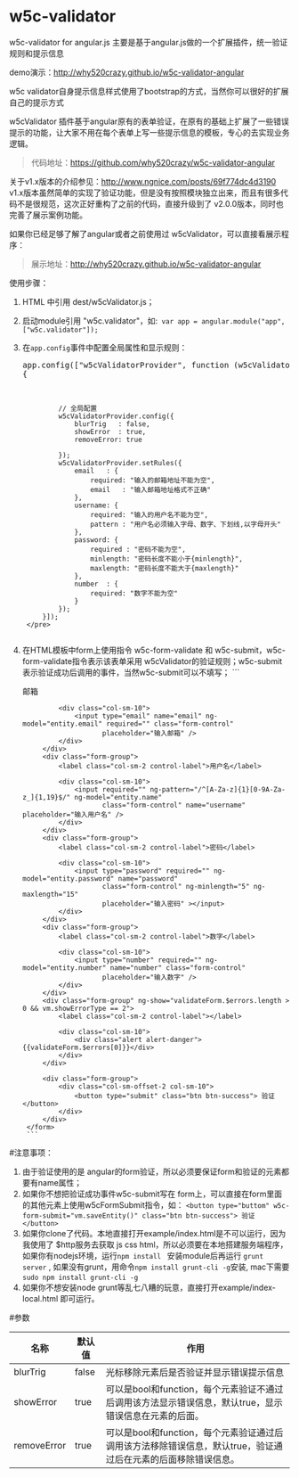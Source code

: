 w5c-validator
=====================

w5c-validator for angular.js
主要是基于angular.js做的一个扩展插件，统一验证规则和提示信息

demo演示：http://why520crazy.github.io/w5c-validator-angular

w5c validator自身提示信息样式使用了bootstrap的方式，当然你可以很好的扩展自己的提示方式

w5cValidator 插件基于angular原有的表单验证，在原有的基础上扩展了一些错误提示的功能，让大家不用在每个表单上写一些提示信息的模板，专心的去实现业务逻辑。

>代码地址：https://github.com/why520crazy/w5c-validator-angular

关于v1.x版本的介绍参见：http://www.ngnice.com/posts/69f774dc4d3190
v1.x版本虽然简单的实现了验证功能，但是没有按照模块独立出来，而且有很多代码不是很规范，这次正好重构了之前的代码，直接升级到了 v2.0.0版本，同时也完善了展示案例功能。

如果你已经足够了解了angular或者之前使用过 w5cValidator，可以直接看展示程序：
>展示地址：http://why520crazy.github.io/w5c-validator-angular

使用步骤：

1. HTML 中引用 dest/w5cValidator.js；

1. 启动module引用 "w5c.validator"，如:` var app = angular.module("app", ["w5c.validator"]);`

1. 在`app.config`事件中配置全局属性和显示规则：
        <pre>
        app.config(["w5cValidatorProvider", function (w5cValidatorProvider) {
        
                // 全局配置
                w5cValidatorProvider.config({
                    blurTrig   : false,
                    showError  : true,
                    removeError: true
        
                });
                w5cValidatorProvider.setRules({
                    email   : {
                        required: "输入的邮箱地址不能为空",
                        email   : "输入邮箱地址格式不正确"
                    },
                    username: {
                        required: "输入的用户名不能为空",
                        pattern : "用户名必须输入字母、数字、下划线,以字母开头"
                    },
                    password: {
                        required : "密码不能为空",
                        minlength: "密码长度不能小于{minlength}",
                        maxlength: "密码长度不能大于{maxlength}"
                    },
                    number  : {
                        required: "数字不能为空"
                    }
                });
            }]);
        </pre>

1. 在HTML模板中form上使用指令 w5c-form-validate 和 w5c-submit，w5c-form-validate指令表示该表单采用 w5cValidator的验证规则；w5c-submit 表示验证成功后调用的事件，当然w5c-submit可以不填写；
        ```
        <form class="form-horizontal w5c-form demo-form" role="form" w5c-submit="vm.saveEntity()"
              w5c-form-validate="vm.validateOptions" novalidate name="validateForm">
            <div class="form-group">
                <label class="col-sm-2 control-label">邮箱</label>
        
                <div class="col-sm-10">
                    <input type="email" name="email" ng-model="entity.email" required="" class="form-control"
                           placeholder="输入邮箱" />
                </div>
            </div>
            <div class="form-group">
                <label class="col-sm-2 control-label">用户名</label>
        
                <div class="col-sm-10">
                    <input required="" ng-pattern="/^[A-Za-z]{1}[0-9A-Za-z_]{1,19}$/" ng-model="entity.name"
                           class="form-control" name="username" placeholder="输入用户名" />
                </div>
            </div>
            <div class="form-group">
                <label class="col-sm-2 control-label">密码</label>
        
                <div class="col-sm-10">
                    <input type="password" required="" ng-model="entity.password" name="password"
                           class="form-control" ng-minlength="5" ng-maxlength="15"
                           placeholder="输入密码" ></input>
                </div>
            </div>
            <div class="form-group">
                <label class="col-sm-2 control-label">数字</label>
        
                <div class="col-sm-10">
                    <input type="number" required="" ng-model="entity.number" name="number" class="form-control"
                           placeholder="输入数字" />
                </div>
            </div>
            <div class="form-group" ng-show="validateForm.$errors.length > 0 && vm.showErrorType == 2">
                <label class="col-sm-2 control-label"></label>
        
                <div class="col-sm-10">
                    <div class="alert alert-danger">{{validateForm.$errors[0]}}</div>
                </div>
            </div>
        
            <div class="form-group">
                <div class="col-sm-offset-2 col-sm-10">
                    <button type="submit" class="btn btn-success"> 验证</button>
                </div>
            </div>
        </form>
        ```

#注意事项：
1. 由于验证使用的是 angular的form验证，所以必须要保证form和验证的元素都要有name属性；
1. 如果你不想把验证成功事件w5c-submit写在 form上，可以直接在form里面的其他元素上使用w5cFormSubmit指令，如：
`<button type="buttom" w5c-form-submit="vm.saveEntity()" class="btn btn-success"> 验证</button>`
1. 如果你clone了代码。本地直接打开example/index.html是不可以运行，因为我使用了 $http服务去获取 js css html，所以必须要在本地搭建服务端程序，如果你有nodejs环境，运行`npm install ` 安装module后再运行 `grunt server` ,
如果没有grunt，用命令`npm install grunt-cli -g`安装, mac下需要 `sudo npm install grunt-cli -g`
1. 如果你不想安装node grunt等乱七八糟的玩意，直接打开example/index-local.html 即可运行。

#参数


|名称|默认值|作用|
|------|-----|------|
|blurTrig|false|光标移除元素后是否验证并显示错误提示信息|
|showError|true|可以是bool和function，每个元素验证不通过后调用该方法显示错误信息，默认true，显示错误信息在元素的后面。|
|removeError|true|可以是bool和function，每个元素验证通过后调用该方法移除错误信息，默认true，验证通过后在元素的后面移除错误信息。|
